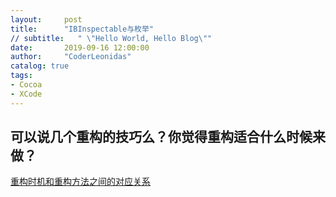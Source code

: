 ```yaml
---
layout:     post
title:      "IBInspectable与枚举"
// subtitle:   " \"Hello World, Hello Blog\""
date:       2019-09-16 12:00:00
author:     "CoderLeonidas"
catalog: true
tags:
- Cocoa
- XCode
---
```



## 可以说几个重构的技巧么？你觉得重构适合什么时候来做？


[重构时机和重构方法之间的对应关系](https://www.cnblogs.com/shihao/archive/2011/10/20/2219187.html)
